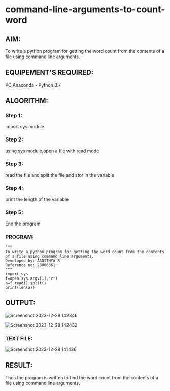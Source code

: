 # command-line-arguments-to-count-word
## AIM:
To write a python program for getting the word count from the contents of a file using command line arguments.
## EQUIPEMENT'S REQUIRED: 
PC
Anaconda - Python 3.7
## ALGORITHM: 
### Step 1:
import sys module

### Step 2:
using sys module,open a file with read mode

### Step 3:
read the file and split the file and stor in the variable

### Step 4:
print the length of the variable

### Step 5:
End the program
### PROGRAM:
```
"""
To write a python program for getting the word count from the contents of a file using command line arguments.
Developed by: AADITHYA R
Reference no: 23006361
"""
import sys
f=open(sys.argv[1],"r")
a=f.read().split()
print(len(a))
```

## OUTPUT:
![Screenshot 2023-12-28 142346](https://github.com/Aadithya2201/command-line-arguments-to-count-word/assets/145917810/a448562c-a8bc-4458-b626-b7a53fab4e6e)

![Screenshot 2023-12-28 142432](https://github.com/Aadithya2201/command-line-arguments-to-count-word/assets/145917810/8d5c6620-45ef-4584-a33f-1bed1ed27a69)

### TEXT FILE:
![Screenshot 2023-12-28 141436](https://github.com/Aadithya2201/command-line-arguments-to-count-word/assets/145917810/6c8bcb14-3bc6-48aa-a4ae-2c05623b7cc6)


## RESULT:
Thus the program is written to find the word count from the contents of a file using command line arguments.
